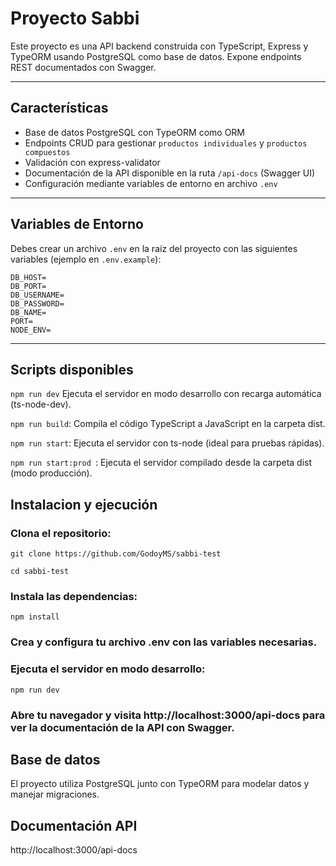# Proyecto Sabbi

Este proyecto es una API backend construida con TypeScript, Express y TypeORM usando PostgreSQL como base de datos. Expone endpoints REST documentados con Swagger.

---

## Características

- Base de datos PostgreSQL con TypeORM como ORM
- Endpoints CRUD para gestionar `productos individuales` y `productos compuestos`
- Validación con express-validator
- Documentación de la API disponible en la ruta `/api-docs` (Swagger UI)
- Configuración mediante variables de entorno en archivo `.env`

---

## Variables de Entorno

Debes crear un archivo `.env` en la raíz del proyecto con las siguientes variables (ejemplo en `.env.example`):

```env
DB_HOST=
DB_PORT=
DB_USERNAME=
DB_PASSWORD=
DB_NAME=
PORT=
NODE_ENV= 

```

---
## Scripts disponibles

```npm run dev``` Ejecuta el servidor en modo desarrollo con recarga automática (ts-node-dev).

```npm run build```: Compila el código TypeScript a JavaScript en la carpeta dist.

```npm run start```: Ejecuta el servidor con ts-node (ideal para pruebas rápidas).

```npm run start:prod ```: Ejecuta el servidor compilado desde la carpeta dist (modo producción).


## Instalacion y ejecución

### Clona el repositorio:

```git clone https://github.com/GodoyMS/sabbi-test```

```cd sabbi-test```

### Instala las dependencias:
```npm install```

### Crea y configura tu archivo .env con las variables necesarias.

### Ejecuta el servidor en modo desarrollo:
```npm run dev```

### Abre tu navegador y visita http://localhost:3000/api-docs para ver la documentación de la API con Swagger.


## Base de datos
El proyecto utiliza PostgreSQL junto con TypeORM para modelar datos y manejar migraciones.

## Documentación API
http://localhost:3000/api-docs
